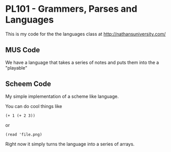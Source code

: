 PL101 - Grammers, Parses and Languages
=========
This is my code for the the languages class at http://nathansuniversity.com/

MUS Code
----------
We have a language that takes a series of notes and puts them into the a "playable"

Scheem Code
----------
My simple implementation of a scheme like language.

You can do cool things like

```(+ 1 (+ 2 3))```

or

```(read 'file.png)```

Right now it simply turns the language into a series of arrays.

